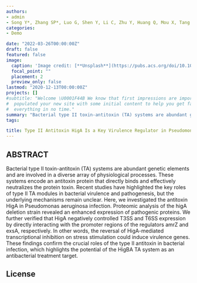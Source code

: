 ```yaml
---
authors:
- admin
- Song Y*, Zhang SP*, Luo G, Shen Y, Li C, Zhu Y, Huang Q, Mou X, Tang X, Liu T, Wu S, Tong A, He YX\*, Bao R\*
categories:
- Demo

date: "2022-03-26T00:00:00Z"
draft: false
featured: false
image:
  caption: 'Image credit: [**Unsplash**](https://pubs.acs.org/doi/10.1021/acsinfecdis.1c00401)'
  focal_point: ""
  placement: 2
  preview_only: false
lastmod: "2020-12-13T00:00:00Z"
projects: []
#subtitle: "Welcome \U0001F44B We know that first impressions are important, so we've
#  populated your new site with some initial content to help you get familiar with
#  everything in no time."
summary: "Bacterial type II toxin-antitoxin (TA) systems are abundant genetic elements and are involved in a diverse array of physiological processes. These systems encode an antitoxin protein that directly binds and effectively neutralizes the protein toxin. Recent studies have highlighted the key roles of type II TA modules in bacterial virulence and pathogenesis, but the underlying mechanisms remain unclear. Here, we investigated the antitoxin HigA in Pseudomonas aeruginosa infection... "
tags:

title: Type II Antitoxin HigA Is a Key Virulence Regulator in Pseudomonas aeruginosa
---
```


## ABSTRACT
Bacterial type II toxin-antitoxin (TA) systems are abundant genetic elements and are involved in a diverse array of physiological processes. These systems encode an antitoxin protein that directly binds and effectively neutralizes the protein toxin. Recent studies have highlighted the key roles of type II TA modules in bacterial virulence and pathogenesis, but the underlying mechanisms remain unclear. Here, we investigated the antitoxin HigA in Pseudomonas aeruginosa infection. Proteomic analysis of the higA deletion strain revealed an enhanced expression of pathogenic proteins. We further verified that HigA negatively controlled T3SS and T6SS expression by directly interacting with the promoter regions of the regulators amrZ and exsA, respectively. In other words, the reversal of HigA-mediated transcriptional inhibition on stress stimulation could induce virulence genes. These findings confirm the crucial roles of the type II antitoxin in bacterial infection, which highlights the potential of the HigBA TA system as an antibacterial treatment target.


## License

